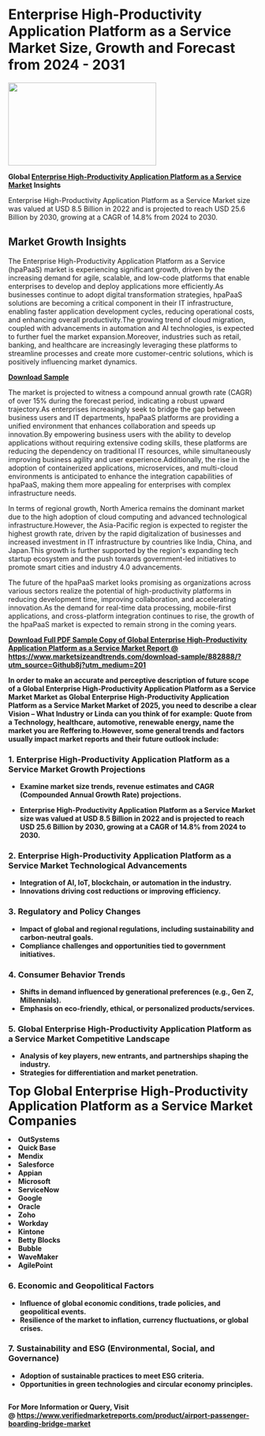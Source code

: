 <H1>Enterprise High-Productivity Application Platform as a Service Market Size, Growth and Forecast from 2024 - 2031</H1><img class="aligncenter size-medium wp-image-584254" src="https://thirdeyenews.in/wp-content/uploads/2024/09/Global-Market-Research-300x168.jpeg" alt="" width="300" height="168" /><p><strong>Global&nbsp;<a href="https://www.marketsizeandtrends.com/download-sample/882888/?utm_source=Github8j?utm_medium=201">Enterprise High-Productivity Application Platform as a Service Market</a> Insights</strong></p><p>Enterprise High-Productivity Application Platform as a Service Market size was valued at USD 8.5 Billion in 2022 and is projected to reach USD 25.6 Billion by 2030, growing at a CAGR of 14.8% from 2024 to 2030.</p><p><h2>Market Growth Insights</h2> <p>The Enterprise High-Productivity Application Platform as a Service (hpaPaaS) market is experiencing significant growth, driven by the increasing demand for agile, scalable, and low-code platforms that enable enterprises to develop and deploy applications more efficiently.As businesses continue to adopt digital transformation strategies, hpaPaaS solutions are becoming a critical component in their IT infrastructure, enabling faster application development cycles, reducing operational costs, and enhancing overall productivity.The growing trend of cloud migration, coupled with advancements in automation and AI technologies, is expected to further fuel the market expansion.Moreover, industries such as retail, banking, and healthcare are increasingly leveraging these platforms to streamline processes and create more customer-centric solutions, which is positively influencing market dynamics.</p> <p><strong><a href="#">Download Sample</a></strong></p> <p>The market is projected to witness a compound annual growth rate (CAGR) of over 15% during the forecast period, indicating a robust upward trajectory.As enterprises increasingly seek to bridge the gap between business users and IT departments, hpaPaaS platforms are providing a unified environment that enhances collaboration and speeds up innovation.By empowering business users with the ability to develop applications without requiring extensive coding skills, these platforms are reducing the dependency on traditional IT resources, while simultaneously improving business agility and user experience.Additionally, the rise in the adoption of containerized applications, microservices, and multi-cloud environments is anticipated to enhance the integration capabilities of hpaPaaS, making them more appealing for enterprises with complex infrastructure needs.</p> <p>In terms of regional growth, North America remains the dominant market due to the high adoption of cloud computing and advanced technological infrastructure.However, the Asia-Pacific region is expected to register the highest growth rate, driven by the rapid digitalization of businesses and increased investment in IT infrastructure by countries like India, China, and Japan.This growth is further supported by the region's expanding tech startup ecosystem and the push towards government-led initiatives to promote smart cities and industry 4.0 advancements.</p> <p>The future of the hpaPaaS market looks promising as organizations across various sectors realize the potential of high-productivity platforms in reducing development time, improving collaboration, and accelerating innovation.As the demand for real-time data processing, mobile-first applications, and cross-platform integration continues to rise, the growth of the hpaPaaS market is expected to remain strong in the coming years.</p> <p><strong><a href="#"></p><p><span class=""><strong>Download Full PDF Sample Copy of Global Enterprise High-Productivity Application Platform as a Service Market Report</strong> @ <a href="https://www.marketsizeandtrends.com/download-sample/882888/?utm_source=Github8j?utm_medium=201" target="_blank">https://www.marketsizeandtrends.com/download-sample/882888/?utm_source=Github8j?utm_medium=201</a></span></p><p>In order to make an accurate and perceptive description of future scope of a Global&nbsp;Enterprise High-Productivity Application Platform as a Service Market Market as Global&nbsp;Enterprise High-Productivity Application Platform as a Service Market Market of 2025, you need to describe a clear Vision &ndash; What Industry or Linda can you think of for example: Quote from a Technology, healthcare, automotive, renewable energy, name the market you are Reffering to.However, some general trends and factors usually impact market reports and their future outlook include:</p><h3>1.&nbsp;<strong>Enterprise High-Productivity Application Platform as a Service Market Growth Projections</strong></h3><ul><li>Examine market size trends, revenue estimates and CAGR (Compounded Annual Growth Rate) projections.</li><li><p>Enterprise High-Productivity Application Platform as a Service Market size was valued at USD 8.5 Billion in 2022 and is projected to reach USD 25.6 Billion by 2030, growing at a CAGR of 14.8% from 2024 to 2030.</p></li></ul><h3>2.&nbsp;<strong>Enterprise High-Productivity Application Platform as a Service Market Technological Advancements</strong></h3><ul><li>Integration of AI, IoT, blockchain, or automation in the industry.</li><li>Innovations driving cost reductions or improving efficiency.</li></ul><h3>3.&nbsp;<strong>Regulatory and Policy Changes</strong></h3><ul><li>Impact of global and regional regulations, including sustainability and carbon-neutral goals.</li><li>Compliance challenges and opportunities tied to government initiatives.</li></ul><h3>4.&nbsp;<strong>Consumer Behavior Trends</strong></h3><ul><li>Shifts in demand influenced by generational preferences (e.g., Gen Z, Millennials).</li><li>Emphasis on eco-friendly, ethical, or personalized products/services.</li></ul><h3>5.&nbsp;<strong>Global Enterprise High-Productivity Application Platform as a Service Market Competitive Landscape</strong></h3><ul><li>Analysis of key players, new entrants, and partnerships shaping the industry.</li><li>Strategies for differentiation and market penetration.</li></ul><p data-pm-slice="1 1 []"><span style="color: inherit; font-family: inherit; font-size: 25px;">Top Global Enterprise High-Productivity Application Platform as a Service Market Companies</span></p><div class="" data-test-id=""><p><li>OutSystems</li><li> Quick Base</li><li> Mendix</li><li> Salesforce</li><li> Appian</li><li> Microsoft</li><li> ServiceNow</li><li> Google</li><li> Oracle</li><li> Zoho</li><li> Workday</li><li> Kintone</li><li> Betty Blocks</li><li> Bubble</li><li> WaveMaker</li><li> AgilePoint</li></p></div><h3>6.&nbsp;<strong>Economic and Geopolitical Factors</strong></h3><ul><li>Influence of global economic conditions, trade policies, and geopolitical events.</li><li>Resilience of the market to inflation, currency fluctuations, or global crises.</li></ul><h3>7.&nbsp;<strong>Sustainability and ESG (Environmental, Social, and Governance)</strong></h3><ul><li>Adoption of sustainable practices to meet ESG criteria.</li><li>Opportunities in green technologies and circular economy principles.</li></ul><h2><strong style="font-size: 14px;">For More Information or Query, Visit @&nbsp;</strong><a style="background-color: #ffffff; font-size: 14px;" href="https://www.marketsizeandtrends.com/report/enterprise-high-productivity-application-platform-as-a-service-market/" target="_blank">https://www.verifiedmarketreports.com/product/airport-passenger-boarding-bridge-market</a></h2>